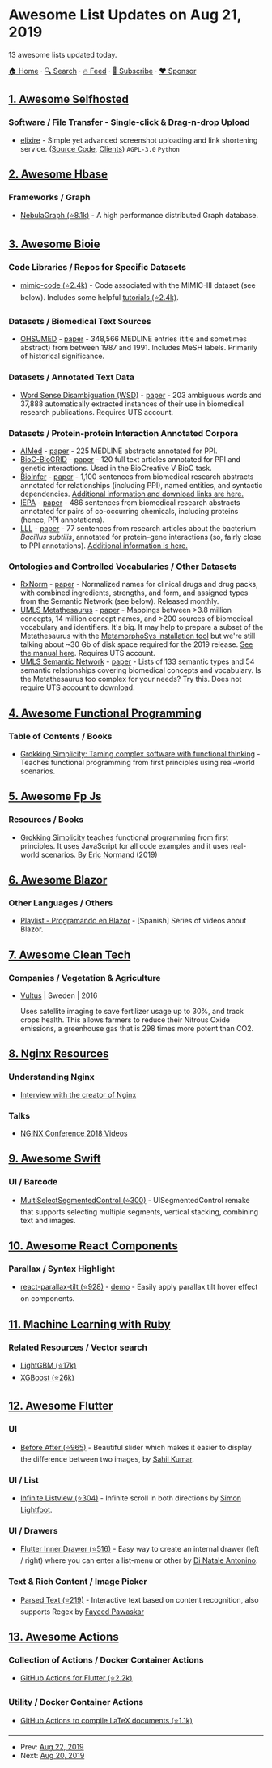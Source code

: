 # Awesome List Updates on Aug 21, 2019

13 awesome lists updated today.

[🏠 Home](/README.md) · [🔍 Search](https://www.trackawesomelist.com/search/) · [🔥 Feed](https://www.trackawesomelist.com/rss.xml) · [📮 Subscribe](https://trackawesomelist.us17.list-manage.com/subscribe?u=d2f0117aa829c83a63ec63c2f&id=36a103854c) · [❤️  Sponsor](https://github.com/sponsors/theowenyoung)



## [1. Awesome Selfhosted](/content/awesome-selfhosted/awesome-selfhosted/README.md)

### Software / File Transfer - Single-click & Drag-n-drop Upload

*   [elixire](https://elixi.re) - Simple yet advanced screenshot uploading and link shortening service. ([Source Code](https://gitlab.com/elixire/elixire), [Clients](https://gitlab.com/elixire/elixiremanager)) `AGPL-3.0` `Python`

## [2. Awesome Hbase](/content/rayokota/awesome-hbase/README.md)

### Frameworks / Graph

*   [NebulaGraph (⭐8.1k)](https://github.com/vesoft-inc/nebula) - A high performance distributed Graph database.

## [3. Awesome Bioie](/content/caufieldjh/awesome-bioie/README.md)

### Code Libraries / Repos for Specific Datasets

*   [mimic-code (⭐2.4k)](https://github.com/MIT-LCP/mimic-code) - Code associated with the MIMIC-III dataset (see below). Includes some helpful [tutorials (⭐2.4k)](https://github.com/MIT-LCP/mimic-code/tree/master/tutorials).

### Datasets / Biomedical Text Sources

*   [OHSUMED](http://davis.wpi.edu/xmdv/datasets/ohsumed.html) - [paper](https://dl.acm.org/citation.cfm?id=188557) - 348,566 MEDLINE entries (title and sometimes abstract) from between 1987 and 1991. Includes MeSH labels. Primarily of historical significance.

### Datasets / Annotated Text Data

*   [Word Sense Disambiguation (WSD)](https://wsd.nlm.nih.gov/) - [paper](https://bmcbioinformatics.biomedcentral.com/articles/10.1186/1471-2105-12-223) - 203 ambiguous words and 37,888 automatically extracted instances of their use in biomedical research publications. Requires UTS account.

### Datasets / Protein-protein Interaction Annotated Corpora

*   [AIMed](http://corpora.informatik.hu-berlin.de/corpora/brat2bioc/aimed_bioc.xml.zip) - [paper](https://www.ncbi.nlm.nih.gov/pubmed/15811782) - 225 MEDLINE abstracts annotated for PPI.
*   [BioC-BioGRID](http://bioc.sourceforge.net/BioC-BioGRID.html) - [paper](https://academic.oup.com/database/article/doi/10.1093/database/baw147/2884890) - 120 full text articles annotated for PPI and genetic interactions. Used in the BioCreative V BioC task.
*   [BioInfer](http://corpora.informatik.hu-berlin.de/corpora/brat2bioc/bioinfer_bioc.xml.zip) - [paper](https://bmcbioinformatics.biomedcentral.com/articles/10.1186/1471-2105-8-50) - 1,100 sentences from biomedical research abstracts annotated for relationships (including PPI), named entities, and syntactic dependencies. [Additional information and download links are here.](http://mars.cs.utu.fi/BioInfer/)
*   [IEPA](http://corpora.informatik.hu-berlin.de/corpora/brat2bioc/iepa_bioc.xml.zip) - [paper](http://psb.stanford.edu/psb-online/proceedings/psb02/abstracts/p326.html) - 486 sentences from biomedical research abstracts annotated for pairs of co-occurring chemicals, including proteins (hence, PPI annotations).
*   [LLL](http://corpora.informatik.hu-berlin.de/corpora/brat2bioc/lll_bioc.xml.zip) - [paper](https://www.semanticscholar.org/paper/Learning-Language-in-Logic-Genic-Interaction-Nedellec/0863a9d71955341b7e1a6a6877d44d4f0bb22671) - 77 sentences from research articles about the bacterium *Bacillus subtilis*, annotated for protein–gene interactions (so, fairly close to PPI annotations). [Additional information is here.](http://genome.jouy.inra.fr/texte/LLLchallenge/#task1)

### Ontologies and Controlled Vocabularies / Other Datasets

*   [RxNorm](https://www.nlm.nih.gov/research/umls/rxnorm/index.html) - [paper](https://academic.oup.com/jamia/article/18/4/441/734170) - Normalized names for clinical drugs and drug packs, with combined ingredients, strengths, and form, and assigned types from the Semantic Network (see below). Released monthly.
*   [UMLS Metathesaurus](https://www.nlm.nih.gov/research/umls/knowledge_sources/metathesaurus/index.html) - [paper](https://www.ncbi.nlm.nih.gov/pmc/articles/PMC308795/) - Mappings between >3.8 million concepts, 14 million concept names, and >200 sources of biomedical vocabulary and identifiers. It's big. It may help to prepare a subset of the Metathesaurus with the [MetamorphoSys installation tool](https://www.nlm.nih.gov/research/umls/implementation_resources/metamorphosys/help.html) but we're still talking about \~30 Gb of disk space required for the 2019 release. [See the manual here](https://www.ncbi.nlm.nih.gov/books/NBK9684/). Requires UTS account.
*   [UMLS Semantic Network](https://semanticnetwork.nlm.nih.gov/) - [paper](https://www.ncbi.nlm.nih.gov/pmc/articles/PMC2447396/) - Lists of 133 semantic types and 54 semantic relationships covering biomedical concepts and vocabulary. Is the Metathesaurus too complex for your needs? Try this. Does not require UTS account to download.

## [4. Awesome Functional Programming](/content/lucasviola/awesome-functional-programming/README.md)

### Table of Contents / Books

*   [Grokking Simplicity: Taming complex software with functional thinking](https://www.manning.com/books/grokking-simplicity) - Teaches functional programming from first principles using real-world scenarios.

## [5. Awesome Fp Js](/content/stoeffel/awesome-fp-js/README.md)

### Resources / Books

*   [Grokking Simplicity](https://www.manning.com/books/grokking-simplicity) teaches functional programming from first principles. It uses JavaScript for all code examples and it uses real-world scenarios. By [Eric Normand](https://github.com/ericnormand) (2019)

## [6. Awesome Blazor](/content/AdrienTorris/awesome-blazor/README.md)

### Other Languages / Others

*   [Playlist - Programando en Blazor](https://www.youtube.com/playlist?list=PL0kIvpOlieSNdIPZbn-mO15YIjRHY2wI9) - \[Spanish] Series of videos about Blazor.

## [7. Awesome Clean Tech](/content/nglgzz/awesome-clean-tech/README.md)

### Companies / Vegetation & Agriculture

*   [Vultus](https://www.vultus.io/) | Sweden | 2016

    Uses satellite imaging to save fertilizer usage up to 30%, and track crops health. This allows farmers to reduce their Nitrous Oxide emissions, a greenhouse gas that is 298 times more potent than CO2.

## [8. Nginx Resources](/content/fcambus/nginx-resources/README.md)

### Understanding Nginx

*   [Interview with the creator of Nginx](https://web.archive.org/web/20180614224054/http://mindend.com/interview-with-the-creator-of-nginx/)

### Talks

*   [NGINX Conference 2018 Videos](https://www.youtube.com/playlist?list=PLGz_X9w9raXe_Vc708VKvr5KJ4gnf1WxS)

## [9. Awesome Swift](/content/matteocrippa/awesome-swift/README.md)

### UI / Barcode

*   [MultiSelectSegmentedControl (⭐300)](https://github.com/yonat/MultiSelectSegmentedControl) - UISegmentedControl remake that supports selecting multiple segments, vertical stacking, combining text and images.

## [10. Awesome React Components](/content/brillout/awesome-react-components/README.md)

### Parallax / Syntax Highlight

*   [react-parallax-tilt (⭐928)](https://github.com/mkosir/react-parallax-tilt) - [demo](https://mkosir.github.io/react-parallax-tilt) - Easily apply parallax tilt hover effect on components.

## [11. Machine Learning with Ruby](/content/arbox/machine-learning-with-ruby/README.md)

### Related Resources / Vector search

*   <a name="lightgbm"></a>
    [LightGBM (⭐17k)](https://github.com/microsoft/LightGBM)
*   <a name="xgboost"></a>
    [XGBoost (⭐26k)](https://github.com/dmlc/xgboost)

## [12. Awesome Flutter](/content/Solido/awesome-flutter/README.md)

### UI

*   [Before After (⭐965)](https://github.com/xsahil03x/before_after) <!--stargazers:xsahil03x/before_after--> - Beautiful slider which makes it easier to display the difference between two images, by [Sahil Kumar](https://github.com/xsahil03x).

### UI / List

*   [Infinite Listview (⭐304)](https://github.com/fluttercommunity/flutter_infinite_listview) <!--stargazers:fluttercommunity/flutter_infinite_listview--> - Infinite scroll in both directions by [Simon Lightfoot](https://github.com/slightfoot).

### UI / Drawers

*   [Flutter Inner Drawer (⭐516)](https://github.com/Dn-a/flutter_inner_drawer) <!--stargazers:Dn-a/flutter_inner_drawer--> - Easy way to create an internal drawer (left / right) where you can enter a list-menu or other by [Di Natale Antonino](https://github.com/Dn-a).

### Text & Rich Content / Image Picker

*   [Parsed Text (⭐219)](https://github.com/fayeed/flutter_parsed_text) <!--stargazers:fayeed/flutter_parsed_text--> - Interactive text based on content recognition, also supports Regex by [Fayeed Pawaskar](https://github.com/fayeed/)

## [13. Awesome Actions](/content/sdras/awesome-actions/README.md)

### Collection of Actions / Docker Container Actions

*   [GitHub Actions for Flutter (⭐2.2k)](https://github.com/subosito/flutter-action)

### Utility / Docker Container Actions

*   [GitHub Actions to compile LaTeX documents (⭐1.1k)](https://github.com/xu-cheng/latex-action)

---

- Prev: [Aug 22, 2019](/content/2019/08/22/README.md)
- Next: [Aug 20, 2019](/content/2019/08/20/README.md)